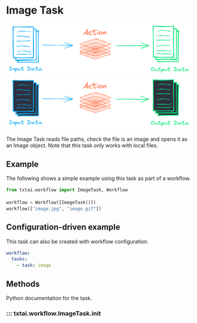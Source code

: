 # Image Task

![task](../images/task.png#only-light)
![task](../images/task-dark.png#only-dark)

The Image Task reads file paths, check the file is an image and opens it as an Image object. Note that this task _only_ works with local files.

## Example

The following shows a simple example using this task as part of a workflow.

```python
from txtai.workflow import ImageTask, Workflow

workflow = Workflow([ImageTask()])
workflow(["image.jpg", "image.gif"])
```

## Configuration-driven example

This task can also be created with workflow configuration.

```yaml
workflow:
  tasks:
    - task: image
```

## Methods

Python documentation for the task.

### ::: txtai.workflow.ImageTask.__init__
